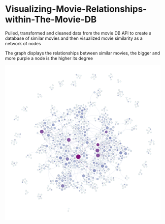 # Visualizing-Movie-Relationships-within-The-Movie-DB
Pulled, transformed and cleaned data from the movie DB API to create a database of similar movies and then visualized movie similarity as a network of nodes

The graph displays the relationships between similar movies, the bigger and more purple a node is the higher its degree

![Screenshot](graph.png)

